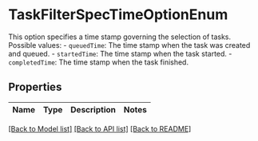 # TaskFilterSpecTimeOptionEnum

This option specifies a time stamp governing the selection of tasks.  Possible values: - `queuedTime`: The time stamp when the task was created and queued. - `startedTime`: The time stamp when the task started. - `completedTime`: The time stamp when the task finished. 

## Properties
Name | Type | Description | Notes
------------ | ------------- | ------------- | -------------

[[Back to Model list]](../README.md#documentation-for-models) [[Back to API list]](../README.md#documentation-for-api-endpoints) [[Back to README]](../README.md)


